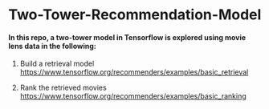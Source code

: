 # Two-Tower-Recommendation-Model

#### In this repo, a two-tower model in Tensorflow is explored using movie lens data in the following:

1. Build a retrieval model
   https://www.tensorflow.org/recommenders/examples/basic_retrieval

2. Rank the retrieved movies
   https://www.tensorflow.org/recommenders/examples/basic_ranking
